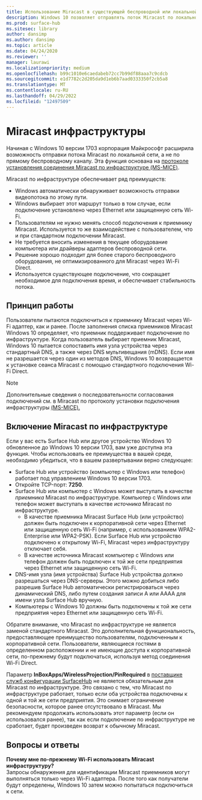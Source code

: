 ```yaml
---
title: Использование Miracast в существующей беспроводной или локальной сети
description: Windows 10 позволяет отправлять поток Miracast по локальной сети.
ms.prod: surface-hub
ms.sitesec: library
author: dansimp
ms.author: dansimp
ms.topic: article
ms.date: 04/24/2020
ms.reviewer: ''
manager: laurawi
ms.localizationpriority: medium
ms.openlocfilehash: b99c1010e6caedabeb72cc7b99df88aaa7c9cdcb
ms.sourcegitcommit: e1d7782c2d205da9d1eb6b7aad0333350f2cb5a8
ms.translationtype: MT
ms.contentlocale: ru-RU
ms.lasthandoff: 04/29/2022
ms.locfileid: "12497509"
---
```

# <a name="miracast-over-infrastructure"></a>Miracast инфраструктуры

Начиная с Windows 10 версии 1703 корпорация Майкрософт расширила возможность отправки потока Miracast по локальной сети, а не по прямому беспроводному каналу. Эта функция основана на [протоколе установления соединения Miracast по инфраструктуре (MS-MICE)](https://msdn.microsoft.com/library/mt796768.aspx).

Miracast по инфраструктуре обеспечивает ряд преимуществ:

- Windows автоматически обнаруживает возможность отправки видеопотока по этому пути.
- Windows выбирает этот маршрут только в том случае, если подключение установлено через Ethernet или защищенную сеть Wi-Fi.
- Пользователям не нужно менять способ подключения к приемнику Miracast. Используется то же взаимодействие с пользователем, что и при стандартном подключении Miracast.
- Не требуется вносить изменения в текущее оборудование компьютера или драйверы адаптеров беспроводной сети.
- Решение хорошо подходит для более старого беспроводного оборудования, не оптимизированного для Miracast через Wi-Fi Direct.
- Используется существующее подключение, что сокращает необходимое для подключения время, и обеспечивает стабильность потока.


## <a name="how-it-works"></a>Принцип работы

Пользователи пытаются подключиться к приемнику Miracast через Wi-Fi адаптер, как и ранее. После заполнения списка приемников Miracast Windows 10 определяет, что приемник поддерживает подключение по инфраструктуре. Когда пользователь выбирает приемник Miracast, Windows 10 пытается сопоставить имя узла устройства через стандартный DNS, а также через DNS мультивещания (mDNS). Если имя не разрешается через один из методов DNS, Windows 10 возвращается к установке сеанса Miracast с помощью стандартного подключения Wi-Fi Direct.

> [!NOTE]
> Дополнительные сведения о последовательности согласования подключений см. в Miracast по протоколу установки подключения инфраструктуры [(MS-MICE).](https://msdn.microsoft.com/library/mt796768.aspx)




## <a name="enabling-miracast-over-infrastructure"></a>Включение Miracast по инфраструктуре 

Если у вас есть Surface Hub или другое устройство Windows 10 обновленное до Windows 10 версии 1703, вам уже доступна эта функция. Чтобы использовать ее преимущества в вашей среде, необходимо убедиться, что в вашем развертывании верно следующее:

- Surface Hub или устройство (компьютер с Windows или телефон) работает под управлением Windows 10 версии 1703.
- Откройте TCP-порт: **7250**.
- Surface Hub или компьютер с Windows может выступать в качестве *приемника* Miracast по инфраструктуре. Компьютер с Windows или телефон может выступать в качестве *источника* Miracast по инфраструктуре.
    - В качестве приемника Miracast Surface Hub (или устройство) должен быть подключен к корпоративной сети через Ethernet или защищенную сеть Wi-Fi (например, с использованием WPA2-Enterprise или WPA2-PSK). Если Surface Hub или устройство подключено к открытому Wi-Fi, Miracast через инфраструктуру отключает себя.
    - В качестве источника Miracast компьютер с Windows или телефон должен быть подключен к той же сети предприятия через Ethernet или защищенную сеть Wi-Fi.
- DNS-имя узла (имя устройства) Surface Hub устройства должно разрешаться через DNS-серверы. Этого можно добиться либо разрешив Surface Hub автоматически регистрироваться через динамический DNS, либо путем создания записи A или AAAA для имени узла Surface Hub вручную. 
- Компьютеры с Windows 10 должны быть подключены к той же сети предприятия через Ethernet или защищенную сеть Wi-Fi. 


Обратите внимание, что Miracast по инфраструктуре не является заменой стандартного Miracast. Это дополнительная функциональность, предоставляющее преимущество пользователям, подключенным к корпоративной сети. Пользователи, являющиеся гостями в определенном расположении и не имеющие доступа к корпоративной сети, по-прежнему будут подключаться, используя метод соединения Wi-Fi Direct.

Параметр **InBoxApps/WirelessProjection/PinRequired** в [поставщике служб конфигурации SurfaceHub](https://msdn.microsoft.com/windows/hardware/commercialize/customize/mdm/surfacehub-csp) не является обязательным для Miracast по инфраструктуре. Это связано с тем, что Miracast по инфраструктуре работает, только если оба устройства подключены к одной и той же сети предприятия. Это снимает ограничение безопасности, которое ранее отсутствовало в Miracast. Мы рекомендуем продолжать использовать этот параметр (если он использовался ранее), так как если подключение по инфраструктуре не сработает, будет произведен возврат к обычному Miracast. 

## <a name="faq"></a>Вопросы и ответы
**Почему мне по-прежнему Wi-Fi использовать Miracast инфраструктуру?**<br>
Запросы обнаружения для идентификации Miracast приемников могут выполняться только через Wi-Fi адаптера. После того как получатели будут определены, Windows 10 затем можно попытаться подключиться к сети.
